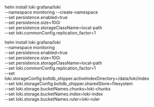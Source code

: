 

helm install loki grafana/loki \
--namespace monitoring --create-namespace \
--set persistence.enabled=true \
--set persistence.size=10Gi \
--set persistence.storageClassName=local-path \
--set loki.commonConfig.replication_factor=1


helm install loki grafana/loki \
--namespace monitoring \
--set persistence.enabled=true \
--set persistence.size=10Gi \
--set persistence.storageClassName=local-path \
--set loki.commonConfig.replication_factor=1 \
--set loki.storageConfig.boltdb_shipper.activeIndexDirectory=/data/loki/index \
--set loki.storageConfig.boltdb_shipper.sharedStore=filesystem \
--set loki.storage.bucketNames.chunks=loki-chunks \
--set loki.storage.bucketNames.index=loki-index \
--set loki.storage.bucketNames.ruler=loki-ruler

